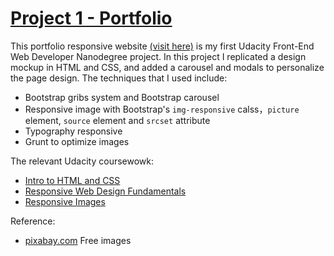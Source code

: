 # [Project 1 - Portfolio](http://wangyi0101.github.io/udacity-portfolio/)

This portfolio responsive website [(visit here)](http://wangyi0101.github.io/udacity-portfolio/) is my first Udacity Front-End Web Developer Nanodegree project. In this project I replicated a design mockup in HTML and CSS, and added a carousel and modals to personalize the page design. The techniques that I used include:

* Bootstrap gribs system and Bootstrap carousel
* Responsive image with Bootstrap's `img-responsive` calss，`picture` element, `source` element and `srcset` attribute
* Typography responsive
* Grunt to optimize images

The relevant Udacity coursewowk:

* [Intro to HTML and CSS](https://www.udacity.com/course/intro-to-html-and-css--ud304-nd)
* [Responsive Web Design Fundamentals](https://www.udacity.com/course/responsive-web-design-fundamentals--ud893-nd)
* [Responsive Images](https://www.udacity.com/course/responsive-images--ud882-nd)

Reference:

* [pixabay.com](https://pixabay.com) Free images
